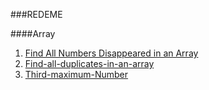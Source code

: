 ###REDEME

####Array
1. [Find All Numbers Disappeared in an Array ](https://leetcode.com/problems/find-all-numbers-disappeared-in-an-array/)
2. [Find-all-duplicates-in-an-array](https://leetcode.com/problems/find-all-duplicates-in-an-array/)
3. [Third-maximum-Number](https://leetcode.com/problems/third-maximum-number/)